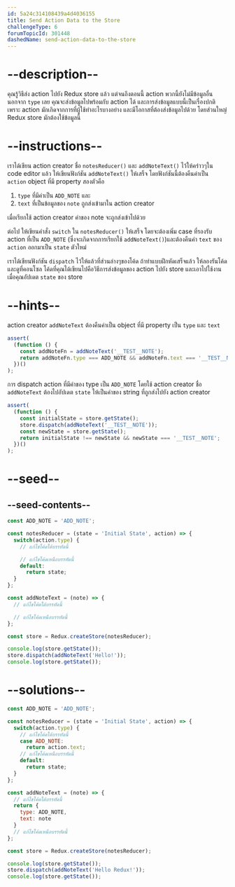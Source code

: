 ```yaml
---
id: 5a24c314108439a4d4036155
title: Send Action Data to the Store
challengeType: 6
forumTopicId: 301448
dashedName: send-action-data-to-the-store
---
```


# --description--

คุณรู้วิธีส่ง action ไปยัง Redux store แล้ว แต่จนถึงตอนนี้ action พวกนี้ยังไม่มีข้อมูลอื่นนอกจาก `type` เลย 
คุณจะส่งข้อมูลไปพร้อมกับ action ได้ และการส่งข้อมูลแบบนี้เป็นเรื่องปกติ เพราะ action มักเกิดจากการที่ผู้ใช้ทำอะไรบางอย่าง และมีโอกาสที่ต้องส่งข้อมูลไปด้วย โดยส่วนใหญ่ Redux store มักต้องใช้ข้อมูลนี้

# --instructions--

เราได้เขียน action creator ชื่อ `notesReducer()` และ `addNoteText()` ไว้ให้คร่าวๆใน code editor แล้ว 
ให้เขียนฟังก์ชัน `addNoteText()` ให้เสร็จ โดยฟังก์ชันนี้ต้องคืนค่าเป็น `action` object ที่มี property สองตัวคือ 

1. `type` ที่มีค่าเป็น `ADD_NOTE` และ
2. `text` ที่เป็นข้อมูลของ `note` ถูกส่งเข้ามาใน action creator 

เมื่อเรียกใช้ action creator ค่าของ note จะถูกส่งเข้าไปด้วย

ต่อไป ให้เขียนคำสั่ง `switch` ใน `notesReducer()` ให้เสร็จ โดยจะต้องเพิ่ม case ที่รองรับ action ที่เป็น `ADD_NOTE` (ซึ่งจะเกิดจากการเรียกใช้ `addNoteText()`)และต้องคืนค่า `text` ของ `action` ออกมาเป็น `state` ตัวใหม่ 


เราได้เขียนฟังก์ชัน `dispatch` ไว้ให้แล้วที่ส่วนล่างๆของโค้ด ถ้าทำแบบฝึกหัดเสร็จแล้ว ให้ลองรันโค้ดและดูที่คอนโซล 
โค้ดที่คุณได้เขียนไปคือวิธีการส่งข้อมูลของ action ไปยัง store และเอาไปใช้งานเมื่อคุณอัปเดต `state` ของ store

# --hints--

action creator `addNoteText` ต้องคืนค่าเป็น object ที่มี property เป็น `type` และ `text`

```js
assert(
  (function () {
    const addNoteFn = addNoteText('__TEST__NOTE');
    return addNoteFn.type === ADD_NOTE && addNoteFn.text === '__TEST__NOTE';
  })()
);
```

การ dispatch action ที่มีค่าของ type เป็น `ADD_NOTE` โดยใช้ action creator ชื่อ `addNoteText` ต้องไปอัปเดต `state` ให้เป็นค่าของ string ที่ถูกส่งไปยัง action creator

```js
assert(
  (function () {
    const initialState = store.getState();
    store.dispatch(addNoteText('__TEST__NOTE'));
    const newState = store.getState();
    return initialState !== newState && newState === '__TEST__NOTE';
  })()
);
```

# --seed--

## --seed-contents--

```js
const ADD_NOTE = 'ADD_NOTE';

const notesReducer = (state = 'Initial State', action) => {
  switch(action.type) {
    // แก้ไขโค้ดใต้บรรทัดนี้

    // แก้ไขโค้ดเหนือบรรทัดนี้
    default:
      return state;
  }
};

const addNoteText = (note) => {
  // แก้ไขโค้ดใต้บรรทัดนี้

  // แก้ไขโค้ดเหนือบรรทัดนี้
};

const store = Redux.createStore(notesReducer);

console.log(store.getState());
store.dispatch(addNoteText('Hello!'));
console.log(store.getState());
```

# --solutions--

```js
const ADD_NOTE = 'ADD_NOTE';

const notesReducer = (state = 'Initial State', action) => {
  switch(action.type) {
    // แก้ไขโค้ดใต้บรรทัดนี้
    case ADD_NOTE:
      return action.text;
    // แก้ไขโค้ดเหนือบรรทัดนี้
    default:
      return state;
  }
};

const addNoteText = (note) => {
  // แก้ไขโค้ดใต้บรรทัดนี้
  return {
    type: ADD_NOTE,
    text: note
  }
  // แก้ไขโค้ดเหนือบรรทัดนี้
};

const store = Redux.createStore(notesReducer);

console.log(store.getState());
store.dispatch(addNoteText('Hello Redux!'));
console.log(store.getState());
```
